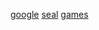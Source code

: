 [google](https://google.com)
[seal](https://sites.google.com/view/sealcentral/home)
[games](https://kbhgames.com)
